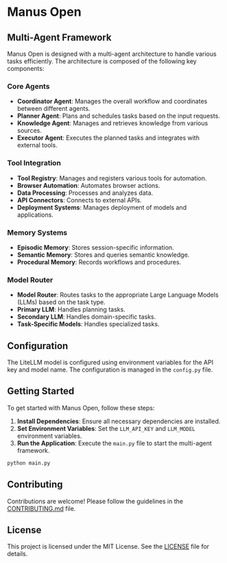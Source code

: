 # Manus Open

## Multi-Agent Framework

Manus Open is designed with a multi-agent architecture to handle various tasks efficiently. The architecture is composed of the following key components:

### Core Agents
- **Coordinator Agent**: Manages the overall workflow and coordinates between different agents.
- **Planner Agent**: Plans and schedules tasks based on the input requests.
- **Knowledge Agent**: Manages and retrieves knowledge from various sources.
- **Executor Agent**: Executes the planned tasks and integrates with external tools.

### Tool Integration
- **Tool Registry**: Manages and registers various tools for automation.
- **Browser Automation**: Automates browser actions.
- **Data Processing**: Processes and analyzes data.
- **API Connectors**: Connects to external APIs.
- **Deployment Systems**: Manages deployment of models and applications.

### Memory Systems
- **Episodic Memory**: Stores session-specific information.
- **Semantic Memory**: Stores and queries semantic knowledge.
- **Procedural Memory**: Records workflows and procedures.

### Model Router
- **Model Router**: Routes tasks to the appropriate Large Language Models (LLMs) based on the task type.
- **Primary LLM**: Handles planning tasks.
- **Secondary LLM**: Handles domain-specific tasks.
- **Task-Specific Models**: Handles specialized tasks.

## Configuration
The LiteLLM model is configured using environment variables for the API key and model name. The configuration is managed in the `config.py` file.

## Getting Started
To get started with Manus Open, follow these steps:

1. **Install Dependencies**: Ensure all necessary dependencies are installed.
2. **Set Environment Variables**: Set the `LLM_API_KEY` and `LLM_MODEL` environment variables.
3. **Run the Application**: Execute the `main.py` file to start the multi-agent framework.

```bash
python main.py
```

## Contributing
Contributions are welcome! Please follow the guidelines in the [CONTRIBUTING.md](CONTRIBUTING.md) file.

## License
This project is licensed under the MIT License. See the [LICENSE](LICENSE) file for details.
